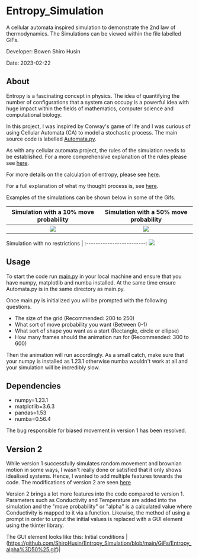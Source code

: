 # Entropy_Simulation
A cellular automata inspired simulation to demonstrate the 2nd law of thermodynamics. 
The Simulations can be viewed within the file labelled GiFs. 

Developer: Bowen Shiro Husin

Date: 2023-02-22

## About
Entropy is a fascinating concept in physics. The idea of quantifying the number of configurations that a system can occupy is a powerful idea with huge impact within the fields of mathematics, computer science and computational biology. 

In this project, I was inspired by Conway's game of life and I was curious of using Cellular Automata (CA) to model a stochastic process. The main source code is labelled [Automata.py](https://github.com/ShiroHusin/Entropy_Simulation/blob/main/Code/Automata.py).

As with any cellular automata project, the rules of the simulation needs to be established. For a more comprehensive explanation of the rules please see [here](https://github.com/ShiroHusin/Entropy_Simulation/blob/main/rules.md).

For more details on the calculation of entropy, please see [here](https://github.com/ShiroHusin/Entropy_Simulation/blob/main/Entropy_Computation.pdf).

For a full explanation of what my thought process is, see [here](https://github.com/ShiroHusin/Entropy_Simulation/blob/main/Thoughts.pdf).

Examples of the simulations can be shown below in some of the Gifs. 

Simulation with a 10% move probability  |  Simulation with a 50% move probability |  
:-------------------------:|:-------------------------:|
![](https://github.com/ShiroHusin/Entropy_Simulation/blob/main/GiFs/Entropy_alpha%3D10%25.gif)  |  ![](https://github.com/ShiroHusin/Entropy_Simulation/blob/main/GiFs/Entropy_alpha%3D50%25.gif)| 


Simulation with no restrictions |
:-------------------------:
![](https://github.com/ShiroHusin/Entropy_Simulation/blob/main/GiFs/Entropy_alpha%3D100%25.gif)

## Usage 
To start the code run [main.py](https://github.com/ShiroHusin/Entropy_Simulation/blob/main/Code/main.py) in your local machine and ensure that you have numpy, matplotlib and numba installed. 
At the same time ensure Automata.py is in the same directory as main.py.

Once main.py is initialized you will be prompted with the following questions.
 - The size of the grid (Recommended: 200 to 250)
 - What sort of move probability you want (Between 0-1)
 - What sort of shape you want as a start (Rectangle, circle or ellipse)
 - How many frames should the animation run for (Recommended: 300 to 600) 

Then the animation will run accordingly. As a small catch, make sure that your numpy is installed as 1.23.1 otherwise numba wouldn't work at all and your simulation will be incredibly slow. 
 
## Dependencies
- numpy=1.23.1
- matplotlib=3.6.3
- pandas=1.53
- numba=0.56.4

The bug responsible for biased movement in version 1 has been resolved.

## Version 2 
While version 1 successfully simulates random movement and brownian motion in some ways, I wasn't really done or satisfied that it only shows idealised systems. Hence, I wanted to add multiple features towards the code. The modifications of version 2 are seen [here](https://github.com/ShiroHusin/Entropy_Simulation/blob/main/Rules.md)

Version 2 brings a lot more features into the code compared to version 1. Parameters such as Conductivity and Temperature are added into the simulation and the "move probability" or "alpha" is a calculated value where Conductivity is mapped to it via a function. Likewise, the method of using a prompt in order to unput the initial values is replaced with a GUI element using the tkinter library. 

The GUI element looks like this: 
Initial conditions |
(https://github.com/ShiroHusin/Entropy_Simulation/blob/main/GiFs/Entropy_alpha%3D50%25.gif)| 
